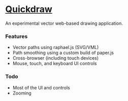 # [Quickdraw](http://quickdraw.io)

An experimental vector web-based drawing application.

### Features

- Vector paths using raphael.js (SVG/VML)
- Path smoothing using a custom build of paper.js
- Cross-browser (including touch devices)
- Mouse, touch, and keyboard UI controls

### Todo

- Most of the UI and controls
- Zooming